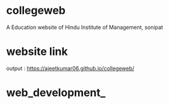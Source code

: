 # collegeweb
A Education website of Hindu Institute of Management, sonipat 

# website link 
output : 
https://ajeetkumar06.github.io/collegeweb/

# web_development_
